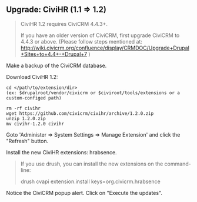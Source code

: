 ## Upgrade: CiviHR (1.1 => 1.2)

> CiviHR 1.2 requires CiviCRM 4.4.3+.
>
> If you have an older version of CiviCRM, first upgrade CiviCRM to 4.4.3 or above.
> (Please follow steps mentioned at:
> http://wiki.civicrm.org/confluence/display/CRMDOC/Upgrade+Drupal+Sites+to+4.4+-+Drupal+7 )

Make a backup of the CiviCRM database.

Download CiviHR 1.2:

```
cd </path/to/extension/dir>
(ex: $drupalroot/vendor/civicrm or $civiroot/tools/extensions or a custom-configed path)

rm -rf civihr
wget https://github.com/civicrm/civihr/archive/1.2.0.zip
unzip 1.2.0.zip
mv civihr-1.2.0 civihr
```
Goto 'Administer => System Settings => Manage Extension' and click the "Refresh" button.

Install the new CiviHR extensions: hrabsence.

> If you use drush, you can install the new extensions on the command-line:
>
> drush cvapi extension.install keys=org.civicrm.hrabsence

Notice the CiviCRM popup alert. Click on "Execute the updates".